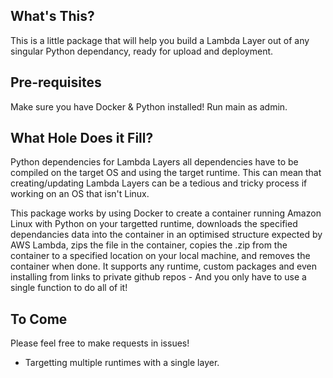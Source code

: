 ## What's This?

This is a little package that will help you build a Lambda Layer out of any singular Python dependancy, ready for upload and deployment.

## Pre-requisites

Make sure you have Docker & Python installed! Run main as admin.

## What Hole Does it Fill?
Python dependencies for Lambda Layers all dependencies have to be compiled on the target OS and using the target runtime. This can mean that creating/updating Lambda Layers can be a tedious and tricky process if working on an OS that isn't Linux.

This package works by using Docker to create a container running Amazon Linux with Python on your targetted runtime, downloads the specified dependancies data into the container in an optimised structure expected by AWS Lambda, zips the file in the container, copies the .zip from the container to a specified location on your local machine, and removes the container when done. It supports any runtime, custom packages and even installing from links to private github repos - And you only have to use a single function to do all of it!

## To Come
Please feel free to make requests in issues!

 - Targetting multiple runtimes with a single layer.


